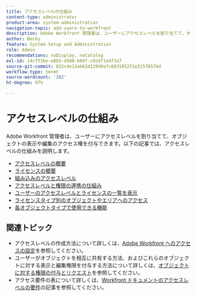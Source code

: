 ```yaml
---
title: アクセスレベルの仕組み
content-type: administrator
product-area: system-administration
navigation-topic: add-users-to-workfront
description: Adobe Workfront 管理者は、ユーザーにアクセスレベルを割り当てて、オブジェクトの表示や編集のアクセス権を付与できます。以下の記事では、アクセスレベルの仕組みを説明します。
author: Becky
feature: System Setup and Administration
role: Admin
recommendations: noDisplay, noCatalog
exl-id: 14cf53be-e8b5-4508-b0df-c024f1e4f3a7
source-git-commit: 822c4e13ab62d129d0a7c603105251e52578576d
workflow-type: tm+mt
source-wordcount: '162'
ht-degree: 97%

---
```


# アクセスレベルの仕組み

Adobe Workfront 管理者は、ユーザーにアクセスレベルを割り当てて、オブジェクトの表示や編集のアクセス権を付与できます。以下の記事では、アクセスレベルの仕組みを説明します。

* [アクセスレベルの概要](../../../administration-and-setup/add-users/access-levels-and-object-permissions/access-levels-overview.md)
* [ライセンスの概要](/help/quicksilver/administration-and-setup/add-users/access-levels-and-object-permissions/wf-licenses.md)
* [組み込みのアクセスレベル](../../../administration-and-setup/add-users/access-levels-and-object-permissions/default-access-levels-in-workfront.md)
* [アクセスレベルと権限の連携の仕組み](../../../administration-and-setup/add-users/access-levels-and-object-permissions/how-access-levels-permissions-work-together.md)
* [ユーザーのアクセスレベルとライセンスの一覧を表示](../../../administration-and-setup/add-users/access-levels-and-object-permissions/list-access-levels-and-licenses-for-your-users.md)
* [ライセンスタイプ別のオブジェクトやエリアへのアクセス](../../../administration-and-setup/add-users/access-levels-and-object-permissions/access-to-objects-and-areas-by-license-type.md)
* [各オブジェクトタイプで使用できる機能](../../../administration-and-setup/add-users/access-levels-and-object-permissions/functionality-available-for-each-object-type.md)

## 関連トピック

* アクセスレベルの作成方法について詳しくは、[Adobe Workfront へのアクセスの設定](../../../administration-and-setup/add-users/configure-and-grant-access/configure-access.md)を参照してください。
* ユーザーがオブジェクトを相互に共有する方法、およびこれらのオブジェクトに対する表示と編集権限を付与する方法について詳しくは、[オブジェクトに対する権限の付与とリクエスト](../../../workfront-basics/grant-and-request-access-to-objects/grant-and-request-access-to-objects.md)を参照してください。
* アクセス要件の表について詳しくは、[Workfront ドキュメントのアクセスレベルの要件](/help/quicksilver/administration-and-setup/add-users/access-levels-and-object-permissions/access-level-requirements-in-documentation.md)の記事を参照してください。
